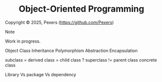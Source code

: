 <h1 align='center'>Object-Oriented Programming</h1>

Copyright &copy; 2025, Pexers (https://github.com/Pexers)

> [!NOTE]
> Work in progress.

Object
Class
Inheritance
Polymorphism
Abstraction
Encapsulation

subclass = derived class = child class ?
superclass != parent class
concrete class

Library Vs package Vs dependency
